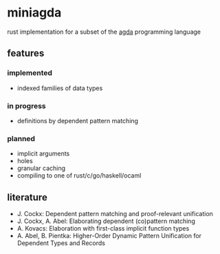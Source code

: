 # miniagda
rust implementation for a subset of the [agda](https://github.com/agda/agda) programming language

## features

### implemented
- indexed families of data types

### in progress
- definitions by dependent pattern matching

### planned
- implicit arguments 
- holes
- granular caching
- compiling to one of rust/c/go/haskell/ocaml

## literature

- J. Cockx: Dependent pattern matching and proof-relevant unification
- J. Cockx, A. Abel: Elaborating dependent (co)pattern matching
- A. Kovacs: Elaboration with first-class implicit function types
- A. Abel, B. Pientka: Higher-Order Dynamic Pattern Unification for Dependent Types and Records
